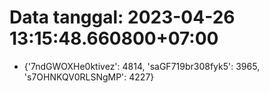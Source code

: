 # Data tanggal: 2023-04-26 13:15:48.660800+07:00

* {'7ndGWOXHe0ktivez': 4814, 'saGF719br308fyk5': 3965, 's7OHNKQV0RLSNgMP': 4227}

